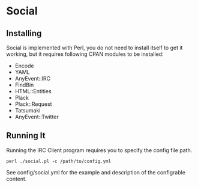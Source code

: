 Social
======

Installing
----------

Social is implemented with Perl, you do not need to install itself to
get it working, but it requires following CPAN modules to be
installed:

- Encode
- YAML
- AnyEvent::IRC
- FindBin
- HTML::Entities
- Plack
- Plack::Request
- Tatsumaki
- AnyEvent::Twitter

Running It
----------

Running the IRC Client program requires you to specify the config file
path.

    perl ./social.pl -c /path/to/config.yml

See config/social.yml for the example and description of the configrable
content.
